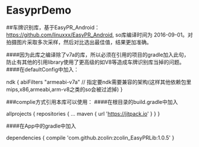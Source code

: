 # EasyprDemo
##车牌识别库，基于EasyPR_Android： https://github.com/linuxxx/EasyPR_Android, so库编译时间为 2016-09-01。对拍摄图片采取多次采样，然后对比选出最佳值，结果更加准确。

####因为此库之编译除了v7a的库，所以必须在引用的项目的gradle加入此句，防止有其他的引用library使用了更高级的如V8等造成车牌识别库当掉的问题。
####在defaultConfig中加入：

  ndk {
            abiFilters  "armeabi-v7a"  // 指定要ndk需要兼容的架构(这样其他依赖包里mips,x86,armeabi,arm-v8之类的so会被过滤掉)
        }
        


###complie方式引用本库可以使用：
####在根目录的build.gradle中加入

allprojects {
		repositories {
			...
			maven { url 'https://jitpack.io' }
		}
	}
  
####在App中的gradle中加入
  
  dependencies {
	        compile 'com.github.zcolin:zcolin_EasyPRLib:1.0.5'
	}
